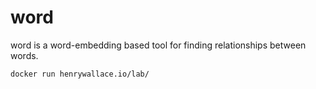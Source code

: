 # word

word is a word-embedding based tool for finding relationships between words.

`docker run henrywallace.io/lab/`
